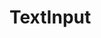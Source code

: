 # TextInput

<ac-text-input color="primary" suffix-divider>
  <template v-slot:prefix>
    <i class="bi-alarm" style="font-size: 1rem;padding-left: 11px;"></i>
  </template>
  <template v-slot:suffix>
    <ac-btn tile flat small style="height: 100%">RMB</ac-btn>
  </template>
</ac-text-input>
